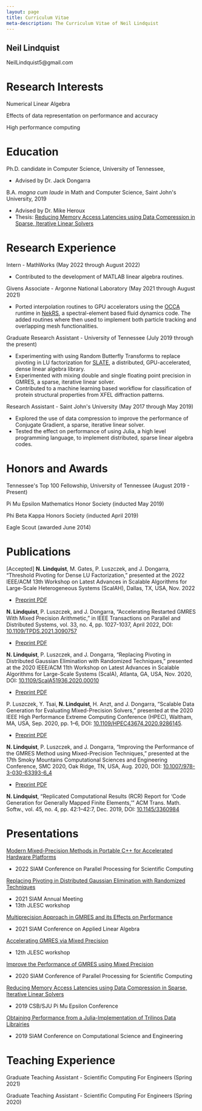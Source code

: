 ```yaml
---
layout: page
title: Curriculum Vitae
meta-description: The Curriculum Vitae of Neil Lindquist
---
```


<h2 class="visible-print-block">
  Neil Lindquist
</h2>

<p class="visible-print-block">
  NeilLindquist5@gmail.com
</p>

# Research Interests
Numerical Linear Algebra

Effects of data representation on performance and accuracy

High performance computing

# Education

Ph.D. candidate in Computer Science, University of Tennessee,
* Advised by Dr. Jack Dongarra

B.A. *magna cum laude* in Math and Computer Science, Saint John's University, 2019

* Advised by Dr. Mike Heroux
* Thesis: [Reducing Memory Access Latencies using Data Compression in Sparse, Iterative Linear Solvers](https://github.com/neil-lindquist/Undergrad-Thesis/blob/master/thesis.pdf)

# Research Experience

Intern - MathWorks (May 2022 through August 2022)
 * Contributed to the development of MATLAB linear algebra routines.

Givens Associate - Argonne National Laboratory (May 2021 through August 2021)
 * Ported interpolation routines to GPU accelerators using the [OCCA](https://libocca.org) runtime in [NekRS](https://github.com/Nek5000/nekRS), a spectral-element based fluid dynamics code.  The added routines where then used to implement both particle tracking and overlapping mesh functionalities.

Graduate Research Assistant - University of Tennessee (July 2019 through the present)
 * Experimenting with using Random Butterfly Transforms to replace pivoting in LU factorization for [SLATE](http://icl.utk.edu/slate/), a distributed, GPU-accelerated, dense linear algebra library.
 * Experimented with mixing double and single floating point precision in GMRES, a sparse, iterative linear solver.
 * Contributed to a machine learning based workflow for classification of protein structural properties from XFEL diffraction patterns.

Research Assistant - Saint John's University (May 2017 through May 2019)
 * Explored the use of data compression to improve the performance of Conjugate Gradient, a sparse, iterative linear solver.
 * Tested the effect on performance of using Julia, a high level programming language, to implement distributed, sparse linear algebra codes.


# Honors and Awards

Tennessee's Top 100 Fellowship, University of Tennessee (August 2019 - Present)

Pi Mu Epsilon Mathematics Honor Society (inducted May 2019)

Phi Beta Kappa Honors Society (inducted April 2019)

Eagle Scout (awarded June 2014)

# Publications

[Accepted] **N. Lindquist**, M. Gates, P. Luszczek, and J. Dongarra, “Threshold Pivoting for Dense LU Factorization,” presented at the 2022 IEEE/ACM 13th Workshop on Latest Advances in Scalable Algorithms for Large-Scale Heterogeneous Systems (ScalAH), Dallas, TX, USA, Nov. 2022
* [Preprint PDF](https://icl.utk.edu/files/publications/9998/icl-utk-1572-9998.pdf)

**N. Lindquist**, P. Luszczek, and J. Dongarra, “Accelerating Restarted GMRES With Mixed Precision Arithmetic,” in IEEE Transactions on Parallel and Distributed Systems, vol. 33, no. 4, pp. 1027-1037, April 2022, DOI: [10.1109/TPDS.2021.3090757](https://doi.org/10.1109/TPDS.2021.3090757)
* [Preprint PDF](https://www.icl.utk.edu/files/publications/2021/icl-utk-1547-2021.pdf)

**N. Lindquist**, P. Luszczek, and J. Dongarra, “Replacing Pivoting in Distributed Gaussian Elimination with Randomized Techniques,” presented at the 2020 IEEE/ACM 11th Workshop on Latest Advances in Scalable Algorithms for Large-Scale Systems (ScalA), Atlanta, GA, USA, Nov. 2020, DOI: [10.1109/ScalA51936.2020.00010](https://doi.org/10.1109/ScalA51936.2020.00010)
* [Preprint PDF](https://www.icl.utk.edu/files/publications/2020/icl-utk-1440-2020.pdf)

P. Luszczek, Y. Tsai, **N. Lindquist**, H. Anzt, and J. Dongarra, “Scalable Data Generation for Evaluating Mixed-Precision Solvers,” presented at the 2020 IEEE High Performance Extreme Computing Conference (HPEC), Waltham, MA, USA, Sep. 2020, pp. 1–6, DOI: [10.1109/HPEC43674.2020.9286145](https://doi.org/10.1109/HPEC43674.2020.9286145).
* [Preprint PDF](https://www.icl.utk.edu/files/publications/2020/icl-utk-1484-2020.pdf)

**N. Lindquist**, P. Luszczek, and J. Dongarra, “Improving the Performance of the GMRES Method using Mixed-Precision Techniques,” presented at the 17th Smoky Mountains Computational Sciences and Engineering Conference, SMC 2020, Oak Ridge, TN, USA, Aug. 2020, DOI: [10.1007/978-3-030-63393-6_4](https://doi.org/10.1007/978-3-030-63393-6_4)
* [Preprint PDF](https://www.icl.utk.edu/files/publications/2020/icl-utk-1419-2020.pdf)

**N. Lindquist**, “Replicated Computational Results (RCR) Report for ‘Code Generation for Generally Mapped Finite Elements,’” ACM Trans. Math. Softw., vol. 45, no. 4, pp. 42:1–42:7, Dec. 2019, DOI: [10.1145/3360984]( https://dl.acm.org/doi/10.1145/3360984?cid=99659486680)


# Presentations

[Modern Mixed-Precision Methods in Portable C++ for Accelerated Hardware Platforms](/files/2022-02-26-SIAM_PP22-slides.pdf)
* 2022 SIAM Conference on Parallel Processing for Scientific Computing

[Replacing Pivoting in Distributed Gaussian Elimination with Randomized Techniques](/files/2021-07-23-SIAM_AN21-slides.pdf)
* 2021 SIAM Annual Meeting
* 13th JLESC workshop

[Multiprecision Approach in GMRES and its Effects on Performance](/files/2021-05-18-SIAM_LA21-slides.pdf)
* 2021 SIAM Conference on Applied Linear Algebra

[Accelerating GMRES via Mixed Precision](/files/2021-02-25-JLESC-slides.pdf)
* 12th JLESC workshop

[Improve the Performance of GMRES using Mixed Precision](/files/2020-02-13-SIAM_PP20-slides.pdf)
* 2020 SIAM Conference of Parallel Processing for Scientific Computing

[Reducing Memory Access Latencies using Data Compression in Sparse, Iterative Linear Solvers](/files/2019-04-12-PMEslides.pdf)
 * 2019 CSB/SJU Pi Mu Epsilon Conference

[Obtaining Performance from a Julia-Implementation of Trilinos Data Librairies](https://www.pathlms.com/siam/courses/10878/sections/14368/video_presentations/127457)
 * 2019 SIAM Conference on Computational Science and Engineering

# Teaching Experience

Graduate Teaching Assistant - Scientific Computing For Engineers (Spring 2021)

Graduate Teaching Assistant - Scientific Computing For Engineers (Spring 2020)
